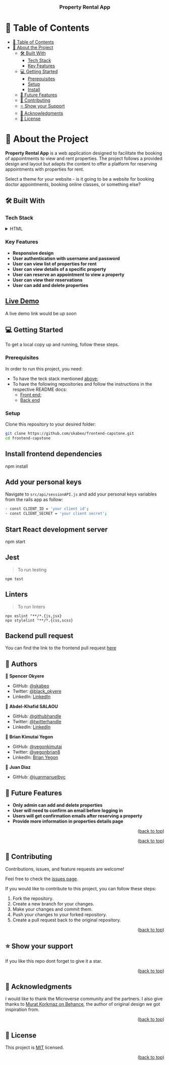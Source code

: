 <div align="center">
  <h3><b>Property Rental App</b></h3>
</div>

# 📗 Table of Contents

- [📗 Table of Contents](#-table-of-contents)
- [📖 About the Project](#-about-the-project)
  - [🛠 Built With](#-built-with)
    - [Tech Stack](#tech-stack)
    - [Key Features](#key-features)
  - [💻 Getting Started](#-getting-started)
    - [Prerequisites](#prerequisites)
    - [Setup](#setup)
    - [Install](#install)
  - [🔭 Future Features](#-future-features)
  - [🤝 Contributing](#-contributing)
  - [⭐️ Show your Support](#-show-your-support)
  - [🙏 Acknowledgments](#-acknowledgments)
  - [📝 License](#-license)

# 📖 About the Project <a name="about-project"></a>

**Property Rental App** is a web application designed to facilitate the booking of appointments to view and rent properties. The project follows a provided design and layout but adapts the content to offer a platform for reserving appointments with properties for rent.

Select a theme for your website - is it going to be a website for booking doctor appointments, booking online classes, or something else?

## 🛠 Built With <a name="built-with"></a>

### Tech Stack <a name="tech-stack"></a>

<details>
  <summary>HTML</summary>
  <summary>CSS</summary>
  <summary>JavaScript</summary>
  <summary>Ruby on Rails</summary>
  <summary>React</summary>
  <summary>Redux</summary>
  <summary>Postgres</summary>
  <summary>Linters</summary>
</details>

### Key Features <a name="key-features"></a>
- **Responsive design**
- **User authentication with username and password**
- **User can view list of properties for rent**
- **User can view details of a specific property**
- **User can reserve an appointment to view a property**
- **User can view their reservations**
- **User can add and delete properties**

<!-- LIVE DEMO -->
## [Live Demo]()

A live demo link would be up soon

## 💻 Getting Started <a name="getting-started"></a>

To get a local copy up and running, follow these steps.

### Prerequisites
In order to run this project, you need:
- To have the teck stack mentioned [above](#tech-stack);
- To have the following repositories and follow the instructions in the respective README docs:
    - [Front end](https://github.com/skabeo/frontend-capstone);
    - [Back end](https://github.com/skabeo/backend_capstone)

### Setup
Clone this repository to your desired folder:

```sh
git clone https://github.com/skabeo/frontend-capstone.git
cd frontend-capstone
```

## Install frontend dependencies
npm install

## Add your personal keys
Navigate to ```src/api/sessionAPI.js``` and add your personal keys variables from the rails app as follow:
```sh
- const CLIENT_ID = 'your client id';
- const CLIENT_SECRET = 'your client secret';
```

## Start React development server
npm start

## Jest
> To run testing
```
npm test
```
## Linters
>To run linters
```
npx eslint "**/*.{js,jsx}
npx stylelint "**/*.{css,scss}
```

## Backend pull request

You can find the link to the frontend pull request [here](https://github.com/skabeo/backend_capstone/pull/35)

<!-- AUTHORS -->

## 👥 Authors <a id="authors"></a>

👤 **Spencer Okyere**

- GitHub: [@skabeo](https://github.com/skabeo)
- Twitter: [@black_okyere](https://twitter.com/black_okyere)
- LinkedIn: [LinkedIn](https://linkedin.com/in/spencer-okyere)

👤 **Abdel-Khafid SALAOU**

- GitHub: [@githubhandle](https://github.com/adeola003)
- Twitter: [@twitterhandle](https://twitter.com/khadaf6)
- LinkedIn: [LinkedIn](https://www.linkedin.com/in/abdel-khafid-salaou)

👤 **Brian Kimutai Yegon**

- GitHub: [@yegonkimutai](https://github.com/yegonkimutai)
- Twitter: [@yegonbrian8](https://twitter.com/yegonbrian8)
- LinkedIn: [Brian Yegon](https://www.linkedin.com/in/brian-yegon-0717a1241/)


👤 **Juan Diaz**

- GitHub: [@juanmanuelbyc](https://github.com/juanmanuelbyc)


<!-- FUTURE FEATURES -->

## 🔭 Future Features <a name="future-features"></a>

- **Only admin can add and delete properties**
- **User will need to confirm an email before logging in**
- **Users will get confirmation emails after reserving a property**
- **Provide more information in properties details page**
<p align="right">(<a href="#readme-top">back to top</a>)</p>

<!-- CONTRIBUTING -->

<p align="right">(<a href="#readme-top">back to top</a>)</p>

## 🤝 Contributing <a id="contributing"></a>

Contributions, issues, and feature requests are welcome!

Feel free to check the [issues page](https://github.com/skabeo/frontend-capstone/issues).

If you would like to contribute to this project, you can follow these steps:

1. Fork the repository.
2. Create a new branch for your changes.
3. Make your changes and commit them.
4. Push your changes to your forked repository.
5. Create a pull request back to the original repository.


<p align="right">(<a href="#readme-top">back to top</a>)</p>

<!-- SUPPORT -->

## ⭐️ Show your support <a name="support"></a>


If you like this repo dont forget to give it a star.

<p align="right">(<a href="#readme-top">back to top</a>)</p>

<!-- ACKNOWLEDGEMENTS -->

## 🙏 Acknowledgments <a name="acknowledgements"></a>

I would like to thank the Microverse community and the partners.
I also give thanks to [Murat Korkmaz on Behance](https://www.behance.net/gallery/26425031/Vespa-Responsive-Redesign/modules/173005579?log_shim_removal=1), the author of original design we got inspiration from.

<p align="right">(<a href="#readme-top">back to top</a>)</p>

<!-- LICENSE -->

## 📝 License <a name="license"></a>

This project is [MIT](https://github.com/skabeo/frontend-capstone/blob/develop/LICENSE) licensed.

<p align="right">(<a href="#readme-top">back to top</a>)</p>

